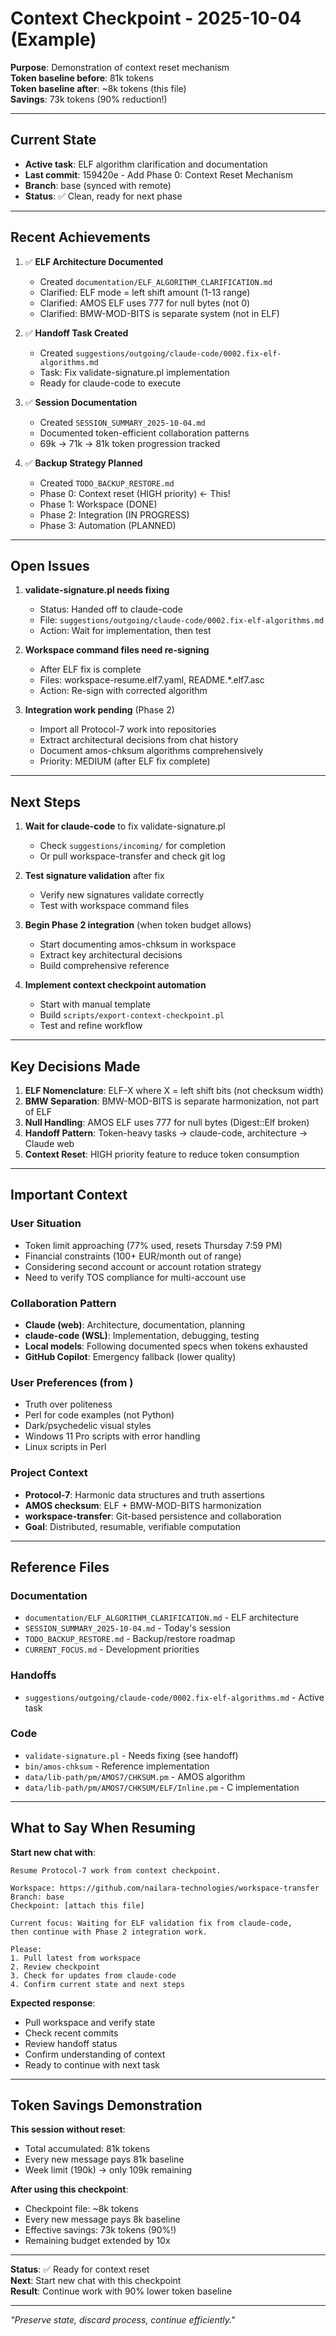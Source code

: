 # Context Checkpoint - 2025-10-04 (Example)

**Purpose**: Demonstration of context reset mechanism  
**Token baseline before**: 81k tokens  
**Token baseline after**: ~8k tokens (this file)  
**Savings**: 73k tokens (90% reduction!)

---

## Current State

- **Active task**: ELF algorithm clarification and documentation
- **Last commit**: 159420e - Add Phase 0: Context Reset Mechanism
- **Branch**: base (synced with remote)
- **Status**: ✅ Clean, ready for next phase

---

## Recent Achievements

1. ✅ **ELF Architecture Documented**
   - Created `documentation/ELF_ALGORITHM_CLARIFICATION.md`
   - Clarified: ELF mode = left shift amount (1-13 range)
   - Clarified: AMOS ELF uses 777 for null bytes (not 0)
   - Clarified: BMW-MOD-BITS is separate system (not in ELF)

2. ✅ **Handoff Task Created**
   - Created `suggestions/outgoing/claude-code/0002.fix-elf-algorithms.md`
   - Task: Fix validate-signature.pl implementation
   - Ready for claude-code to execute

3. ✅ **Session Documentation**
   - Created `SESSION_SUMMARY_2025-10-04.md`
   - Documented token-efficient collaboration patterns
   - 69k → 71k → 81k token progression tracked

4. ✅ **Backup Strategy Planned**
   - Created `TODO_BACKUP_RESTORE.md`
   - Phase 0: Context reset (HIGH priority) ← This!
   - Phase 1: Workspace (DONE)
   - Phase 2: Integration (IN PROGRESS)
   - Phase 3: Automation (PLANNED)

---

## Open Issues

1. **validate-signature.pl needs fixing**
   - Status: Handed off to claude-code
   - File: `suggestions/outgoing/claude-code/0002.fix-elf-algorithms.md`
   - Action: Wait for implementation, then test

2. **Workspace command files need re-signing**
   - After ELF fix is complete
   - Files: workspace-resume.elf7.yaml, README.*.elf7.asc
   - Action: Re-sign with corrected algorithm

3. **Integration work pending** (Phase 2)
   - Import all Protocol-7 work into repositories
   - Extract architectural decisions from chat history
   - Document amos-chksum algorithms comprehensively
   - Priority: MEDIUM (after ELF fix complete)

---

## Next Steps

1. **Wait for claude-code** to fix validate-signature.pl
   - Check `suggestions/incoming/` for completion
   - Or pull workspace-transfer and check git log

2. **Test signature validation** after fix
   - Verify new signatures validate correctly
   - Test with workspace command files

3. **Begin Phase 2 integration** (when token budget allows)
   - Start documenting amos-chksum in workspace
   - Extract key architectural decisions
   - Build comprehensive reference

4. **Implement context checkpoint automation**
   - Start with manual template
   - Build `scripts/export-context-checkpoint.pl`
   - Test and refine workflow

---

## Key Decisions Made

1. **ELF Nomenclature**: ELF-X where X = left shift bits (not checksum width)
2. **BMW Separation**: BMW-MOD-BITS is separate harmonization, not part of ELF
3. **Null Handling**: AMOS ELF uses 777 for null bytes (Digest::Elf broken)
4. **Handoff Pattern**: Token-heavy tasks → claude-code, architecture → Claude web
5. **Context Reset**: HIGH priority feature to reduce token consumption

---

## Important Context

### User Situation
- Token limit approaching (77% used, resets Thursday 7:59 PM)
- Financial constraints (100+ EUR/month out of range)
- Considering second account or account rotation strategy
- Need to verify TOS compliance for multi-account use

### Collaboration Pattern
- **Claude (web)**: Architecture, documentation, planning
- **claude-code (WSL)**: Implementation, debugging, testing
- **Local models**: Following documented specs when tokens exhausted
- **GitHub Copilot**: Emergency fallback (lower quality)

### User Preferences (from <userPreferences>)
- Truth over politeness
- Perl for code examples (not Python)
- Dark/psychedelic visual styles
- Windows 11 Pro scripts with error handling
- Linux scripts in Perl

### Project Context
- **Protocol-7**: Harmonic data structures and truth assertions
- **AMOS checksum**: ELF + BMW-MOD-BITS harmonization
- **workspace-transfer**: Git-based persistence and collaboration
- **Goal**: Distributed, resumable, verifiable computation

---

## Reference Files

### Documentation
- `documentation/ELF_ALGORITHM_CLARIFICATION.md` - ELF architecture
- `SESSION_SUMMARY_2025-10-04.md` - Today's session
- `TODO_BACKUP_RESTORE.md` - Backup/restore roadmap
- `CURRENT_FOCUS.md` - Development priorities

### Handoffs
- `suggestions/outgoing/claude-code/0002.fix-elf-algorithms.md` - Active task

### Code
- `validate-signature.pl` - Needs fixing (see handoff)
- `bin/amos-chksum` - Reference implementation
- `data/lib-path/pm/AMOS7/CHKSUM.pm` - AMOS algorithm
- `data/lib-path/pm/AMOS7/CHKSUM/ELF/Inline.pm` - C implementation

---

## What to Say When Resuming

**Start new chat with**:

```
Resume Protocol-7 work from context checkpoint.

Workspace: https://github.com/nailara-technologies/workspace-transfer
Branch: base
Checkpoint: [attach this file]

Current focus: Waiting for ELF validation fix from claude-code,
then continue with Phase 2 integration work.

Please:
1. Pull latest from workspace
2. Review checkpoint
3. Check for updates from claude-code
4. Confirm current state and next steps
```

**Expected response**:
- Pull workspace and verify state
- Check recent commits
- Review handoff status
- Confirm understanding of context
- Ready to continue with next task

---

## Token Savings Demonstration

**This session without reset**:
- Total accumulated: 81k tokens
- Every new message pays 81k baseline
- Week limit (190k) → only 109k remaining

**After using this checkpoint**:
- Checkpoint file: ~8k tokens
- Every new message pays 8k baseline
- Effective savings: 73k tokens (90%!)
- Remaining budget extended by 10x

---

**Status**: ✅ Ready for context reset  
**Next**: Start new chat with this checkpoint  
**Result**: Continue work with 90% lower token baseline

---

*"Preserve state, discard process, continue efficiently."*
